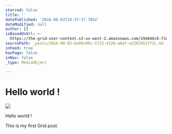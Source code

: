 ```yaml
---
starred: false
title: ''
datePublished: '2016-08-03T19:37:37.785Z'
dateModified: null
author: []
isBasedOnUrl: >-
  https://the-grid-user-content.s3-us-west-2.amazonaws.com/19d446c6-73a0-47a5-a27e-c64e9f34ffe6.jpg
sourcePath: _posts/2016-08-03-6e99c09c-5f22-4128-a8af-e2282451ff3c.md
inFeed: true
hasPage: false
inNav: false
_type: MediaObject

---
```

# Hello world !
![](https://the-grid-user-content.s3-us-west-2.amazonaws.com/19d446c6-73a0-47a5-a27e-c64e9f34ffe6.jpg)

Hello world !

This is my first Grid post.